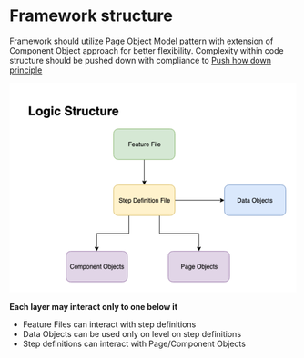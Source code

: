 # Framework structure

Framework should utilize Page Object Model pattern with extension of Component Object approach for better flexibility. Complexity within code structure should be pushed down with compliance to [Push how down principle](https://markoh.co.uk/posts/cucumber-best-practices-push-how-down) 

![Structure](../Assets/logicStructure.png)

**Each layer may interact only to one below it**
- Feature Files can interact with step definitions
- Data Objects can be used only on level on step definitions
- Step definitions can interact with Page/Component Objects
